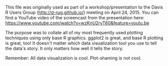 This file was originally used as part of a workshop/presentation to the 
Davis R Users Group (http://d-rug.github.io/) meeting on April 24, 2015.
You can find a YouTube video of the screencast from the presentation  here:
https://www.youtube.com/watch?v=wzKnU2ryT60&feature=youtu.be


The purpose was to collate all of my most frequently used plotting techniques
using only base R graphics. ggplot2 is great, and base R plotting is great,
too! It doesn't matter which data visualization tool you use to tell the data's
story. It only matters how well it tells the story.

Remember: All data visualization is cool. Plot-shaming is not cool.

